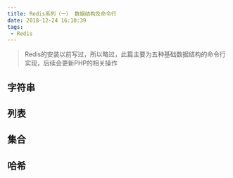 ```yaml
---
title: Redis系列（一） 数据结构及命令行
date: 2018-12-24 16:10:39
tags:
 - Redis
---
```


> Redis的安装以前写过，所以略过，此篇主要为五种基础数据结构的命令行实现，后续会更新PHP的相关操作

<!-- more -->

## 字符串

## 列表

## 集合

## 哈希


